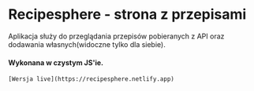 # Recipesphere - strona z przepisami

Aplikacja służy do przeglądania przepisów pobieranych z API oraz dodawania własnych(widoczne tylko dla siebie).

#### Wykonana w czystym JS'ie.

```code
[Wersja live](https://recipesphere.netlify.app)
```

